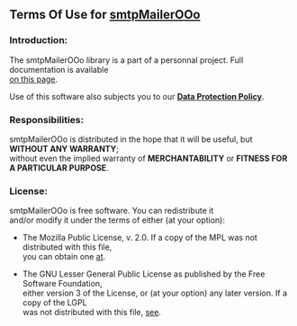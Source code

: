 ## Terms Of Use for [smtpMailerOOo](https://github.com/prrvchr/smtpMailerOOo)


### Introduction:

The smtpMailerOOo library is a part of a personnal project. Full documentation is available  
[on this page](https://prrvchr.github.io/smtpMailerOOo).

Use of this software also subjects you to our [**Data Protection Policy**](https://prrvchr.github.io/smtpMailerOOo/smtpMailerOOo/registration/PrivacyPolicy_en).

### Responsibilities:

smtpMailerOOo is distributed in the hope that it will be useful, but **WITHOUT ANY WARRANTY**;  
without even the implied warranty of **MERCHANTABILITY** or **FITNESS FOR A PARTICULAR PURPOSE**.

### License:

smtpMailerOOo is free software. You can redistribute it  
and/or modify it under the terms of either (at your option):

- The Mozilla Public License, v. 2.0. If a copy of the MPL was not distributed with this file,  
you can obtain one [at](http://mozilla.org/MPL/2.0/).

- The GNU Lesser General Public License as published by the Free Software Foundation,  
either version 3 of the License, or (at your option) any later version. If a copy of the LGPL  
was not distributed with this file, [see](http://www.gnu.org/licenses/).
